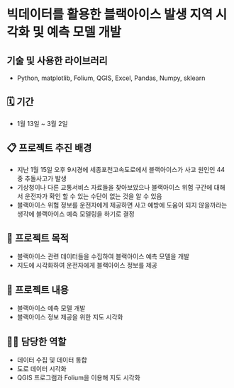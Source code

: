 # 빅데이터를 활용한 블랙아이스 발생 지역 시각화 및 예측 모델 개발



## 기술 및 사용한 라이브러리
- Python, matplotlib, Folium, QGIS, Excel, Pandas, Numpy, sklearn

## 🗓️ 기간

- 1월 13일 ~ 3월 2일

## 📋 프로젝트 추진 배경

- 지난 1월 15일 오후 9시경에 세종포천고속도로에서 블랙아이스가 사고 원인인 44중 추돌사고가 발생
- 기상청이나 다른 교통서비스 자료들을 찾아보았으나 블랙아이스 위험 구간에 대해서 운전자가 확인 할 수 있는 수단이 없는 것을 알 수 있음
- 블랙아이스 위험 정보를 운전자에게 제공하면 사고 예방에 도움이 되지 않을까라는 생각에 블랙아이스 예측 모델링을 하기로 결정

## 📝 프로젝트 목적

- 블랙아이스 관련 데이터들을 수집하여 블랙아이스 예측 모델을 개발
- 지도에 시각화하여 운전자에게 블랙아이스 정보를 제공

## 📃 프로젝트 내용

- 블랙아이스 예측 모델 개발
- 블랙아이스 정보 제공을 위한 지도 시각화

## 💁‍♀️ 담당한 역할

- 데이터 수집 및 데이터 통합
- 도로 데이터 시각화
- QGIS 프로그램과 Folium을 이용해 지도 시각화
